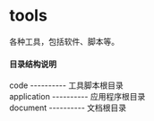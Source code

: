 # tools
各种工具，包括软件、脚本等。

#### 目录结构说明
code ---------- 工具脚本根目录  
application ---------- 应用程序根目录  
document ---------- 文档根目录  
